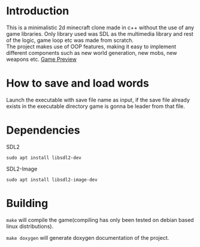 # Introduction
This is a minimalistic 2d minecraft clone made in c++ without the use of any game libraries. Only library used was SDL as the multimedia library and rest of the logic, game loop etc was made from scratch.  
The project makes use of OOP features, making it easy to implement different components such as new world generation, new mobs, new weapons etc.
[Game Preview](https://www.youtube.com/watch?v=CiOQaXGbNrY)
# How to save and load words
Launch the executable with save file name as input, if the save file already exists in the executable directory game is gonna be leader from that file.

# Dependencies

SDL2
```
sudo apt install libsdl2-dev
```
SDL2-Image
```
sudo apt install libsdl2-image-dev
```

# Building
`make` will compile the game(compiling has only been tested on debian based linux distributions). 

`make doxygen` will generate doxygen documentation of the project.
